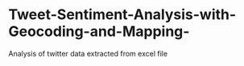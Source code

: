 # Tweet-Sentiment-Analysis-with-Geocoding-and-Mapping-
Analysis of twitter data extracted from excel file
